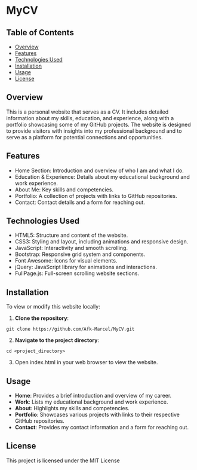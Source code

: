 # MyCV

## Table of Contents

- [Overview](#overview)
- [Features](#features)
- [Technologies Used](#technologies-used)
- [Installation](#installation)
- [Usage](#usage)
- [License](#license)

## Overview

This is a personal website that serves as a CV. It includes detailed information about my skills, education, and experience, along with a portfolio showcasing 
some of my GitHub projects. The website is designed to provide visitors with insights into my professional background and to serve as a platform for potential connections and opportunities.

## Features

- Home Section: Introduction and overview of who I am and what I do.
- Education & Experience: Details about my educational background and work experience.
- About Me: Key skills and competencies.
- Portfolio: A collection of projects with links to GitHub repositories.
- Contact: Contact details and a form for reaching out.

## Technologies Used

- HTML5: Structure and content of the website.
- CSS3: Styling and layout, including animations and responsive design.
- JavaScript: Interactivity and smooth scrolling.
- Bootstrap: Responsive grid system and components.
- Font Awesome: Icons for visual elements.
- jQuery: JavaScript library for animations and interactions.
- FullPage.js: Full-screen scrolling website sections.

## Installation

To view or modify this website locally:

1.	**Clone the repository**:
  ```
  git clone https://github.com/Afk-Marcel/MyCV.git
  ```
2. **Navigate to the project directory**:
  ```
  cd <project_directory>
  ```
3. Open index.html in your web browser to view the website.

## Usage

- **Home**: Provides a brief introduction and overview of my career.
- **Work**: Lists my educational background and work experience.
- **About**: Highlights my skills and competencies.
- **Portfolio**: Showcases various projects with links to their respective GitHub repositories.
- **Contact**: Provides my contact information and a form for reaching out.

## License

This project is licensed under the MIT License

